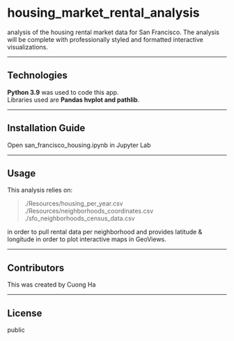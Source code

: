 # housing_market_rental_analysis
 analysis of the housing rental market data for San Francisco. The analysis will be complete with professionally styled and formatted interactive visualizations.

---

## Technologies

**Python 3.9** was used to code this app.  
Libraries used are **Pandas hvplot and pathlib**.

---

## Installation Guide

Open san_francisco_housing.ipynb in Jupyter Lab

---

## Usage

This analysis relies on:

>./Resources/housing_per_year.csv
>./Resources/neighborhoods_coordinates.csv
>./sfo_neighborhoods_census_data.csv

in order to pull rental data per neighborhood and provides latitude & longitude in order to plot interactive maps in GeoViews.


---

## Contributors

This was created by Cuong Ha

---

## License

public